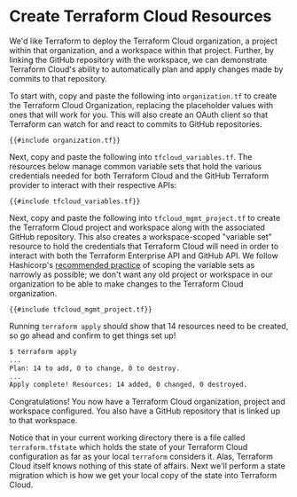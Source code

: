 # Create Terraform Cloud Resources

We'd like Terraform to deploy the Terraform Cloud organization, a project within that organization, and a workspace within that project. Further, by linking the GitHub repository with the workspace, we can demonstrate Terraform Cloud's ability to automatically plan and apply changes made by commits to that repository.

To start with, copy and paste the following into `organization.tf` to create the Terraform Cloud Organization, replacing the placeholder values with ones that will work for you. This will also create an OAuth client so that Terraform can watch for and react to commits to GitHub repositories.

```hcl
{{#include organization.tf}}
```

Next, copy and paste the following into `tfcloud_variables.tf`. The resources below manage common variable sets that hold the various credentials needed for both Terraform Cloud and the GitHub Terraform provider to interact with their respective APIs:

```hcl
{{#include tfcloud_variables.tf}}
```

Next, copy and paste the following into `tfcloud_mgmt_project.tf` to create the Terraform Cloud project and workspace along with the associated GitHub repository. This also creates a workspace-scoped "variable set" resource to hold the credentials that Terraform Cloud will need in order to interact with both the Terraform Enterprise API and GitHub API. We follow Hashicorp's [recommended practice](https://developer.hashicorp.com/terraform/tutorials/cloud/cloud-multiple-variable-sets) of scoping the variable sets as narrowly as possible; we don't want any old project or workspace in our organization to be able to make changes to the Terraform Cloud organization.

```hcl
{{#include tfcloud_mgmt_project.tf}}
```

Running `terraform apply` should show that 14 resources need to be created, so go ahead and confirm to get things set up!

```sh
$ terraform apply
...
Plan: 14 to add, 0 to change, 0 to destroy.
...
Apply complete! Resources: 14 added, 0 changed, 0 destroyed.
```

Congratulations! You now have a Terraform Cloud organization, project and workspace configured. You also have a GitHub repository that is linked up to that workspace.

Notice that in your current working directory there is a file called `terraform.tfstate` which holds the state of your Terraform Cloud configuration as far as your local `terraform` considers it. Alas, Terraform Cloud itself knows nothing of this state of affairs. Next we'll perform a state migration which is how we get your local copy of the state into Terraform Cloud.
